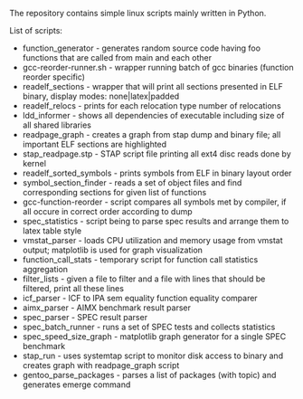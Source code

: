 The repository contains simple linux scripts mainly written in Python.

List of scripts:

+ function_generator - generates random source code having foo functions that are called from main and each other
+ gcc-reorder-runner.sh - wrapper running batch of gcc binaries (function reorder specific)
+ readelf_sections - wrapper that will print all sections presented in ELF binary, display modes: none|latex|padded
+ readelf_relocs - prints for each relocation type number of relocations
+ ldd_informer - shows all dependencies of executable including size of all shared libraries
+ readpage_graph - creates a graph from stap dump and binary file; all important ELF sections are highlighted
+ stap_readpage.stp - STAP script file printing all ext4 disc reads done by kernel
+ readelf_sorted_symbols - prints symbols from ELF in binary layout order
+ symbol_section_finder - reads a set of object files and find corresponding sections for given list of functions
+ gcc-function-reorder - script compares all symbols met by compiler, if all occure in correct order according to dump
+ spec_statistics - script being to parse spec results and arrange them to latex table style
+ vmstat_parser - loads CPU utilization and memory usage from vmstat output; matplotlib is used for graph visualization
+ function_call_stats - temporary script for function call statistics aggregation
+ filter_lists - given a file to filter and a file with lines that should be filtered, print all these lines
+ icf_parser - ICF to IPA sem equality function equality comparer
+ aimx_parser - AIMX benchmark result parser
+ spec_parser - SPEC result parser
+ spec_batch_runner - runs a set of SPEC tests and collects statistics
+ spec_speed_size_graph - matplotlib graph generator for a single SPEC benchmark
+ stap_run - uses systemtap script to monitor disk access to binary and creates graph with readpage_graph script
+ gentoo_parse_packages - parses a list of packages (with topic) and generates emerge command
